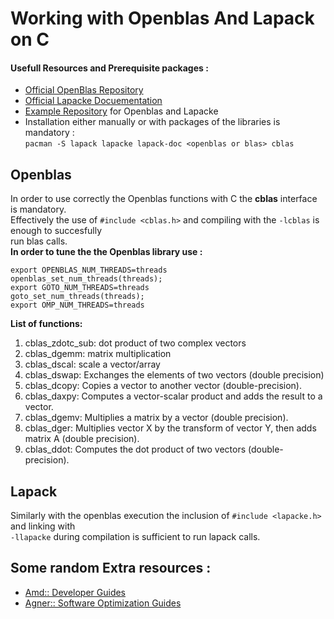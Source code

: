 # Working with Openblas And Lapack on C
#### Usefull Resources and Prerequisite packages : 
* [Official OpenBlas Repository](https://github.com/xianyi/OpenBLAS)
* [Official Lapacke Docuementation](https://netlib.org/lapack/)
* [Example Repository](https://github.com/Foadsf/Cmathtuts) for Openblas and Lapacke
* Installation either manually or with packages of the libraries is mandatory :  
`pacman -S lapack lapacke lapack-doc <openblas or blas> cblas`  
## Openblas
In order to use correctly the Openblas functions with C the **cblas** interface is mandatory.  
Effectively the use of `#include <cblas.h>` and compiling with the `-lcblas` is enough to succesfully  
run blas calls.    
**In order to tune the the Openblas library use :**
```
export OPENBLAS_NUM_THREADS=threads       openblas_set_num_threads(threads);
export GOTO_NUM_THREADS=threads           goto_set_num_threads(threads);
export OMP_NUM_THREADS=threads            
```
**List of functions:**
1. cblas_zdotc_sub: dot product of two complex vectors
2. cblas_dgemm: matrix multiplication
3. cblas_dscal: scale a vector/array
4. cblas_dswap: Exchanges the elements of two vectors (double precision)
5. cblas_dcopy: Copies a vector to another vector (double-precision).
6. cblas_daxpy: Computes a vector-scalar product and adds the result to a vector.
7. cblas_dgemv: Multiplies a matrix by a vector (double precision).
8. cblas_dger: Multiplies vector X by the transform of vector Y, then adds matrix A (double precision).
9. cblas_ddot: Computes the dot product of two vectors (double-precision).  

## Lapack
Similarly with the openblas execution the inclusion of `#include <lapacke.h>` and linking with   
`-llapacke` during compilation is sufficient to run lapack calls.

## Some random Extra resources : 
* [Amd:: Developer Guides](https://developer.amd.com/resources/developer-guides-manuals/)
* [Agner:: Software Optimization Guides](https://www.agner.org/optimize/)

